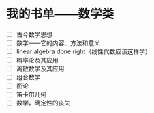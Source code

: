 # 我的书单——数学类

- [ ] 古今数学思想
- [ ] 数学——它的内容、方法和意义
- [ ] linear algebra done right（线性代数应该这样学）
- [ ] 概率论及其应用
- [ ] 离散数学及其应用
- [ ] 组合数学
- [ ] 图论
- [ ] 笛卡尔几何
- [ ] 数学，确定性的丧失
